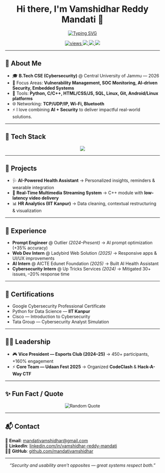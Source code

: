 <!-- Profile Header -->
<h1 align="center">Hi there, I'm Vamshidhar Reddy Mandati 👋</h1>

<p align="center">
  <a href="https://git.io/typing-svg">
    <img src="https://readme-typing-svg.demolab.com?font=JetBrains+Mono&size=22&duration=2800&pause=600&center=true&vCenter=true&width=650&lines=Cybersecurity+-+AI+Applications;Web+Development+-+Embedded+Systems;B.Tech+CSE+(Cybersecurity)+at+CUJ;Building+Secure+and+Performant+Software" alt="Typing SVG" />
  </a>
</p>

<p align="center">
  <a href="https://github.com/mandativamshidhar">
    <img src="https://komarev.com/ghpvc/?username=mandativamshidhar&label=Profile%20Views&color=0e75b6&style=flat" alt="views" />
  </a>
  <a href="https://github.com/mandativamshidhar?tab=followers">
    <img src="https://img.shields.io/github/followers/mandativamshidhar?label=Followers&style=social" />
  </a>
  <a href="mailto:mandativamshidhar@gmail.com">
    <img src="https://img.shields.io/badge/Contact-Gmail-red?logo=gmail&logoColor=white" />
  </a>
  <a href="https://www.linkedin.com/in/vamshidhar-reddy-mandati">
    <img src="https://img.shields.io/badge/LinkedIn-Vamshidhar%20Reddy%20Mandati-blue?logo=linkedin&logoColor=white" />
  </a>
</p>

---

## 🔭 About Me
- 🎓 **B.Tech CSE (Cybersecurity)** @ Central University of Jammu — 2026  
- 🧠 Focus Areas: **Vulnerability Management, SOC Monitoring, AI-driven Security, Embedded Systems**  
- 🧰 Tools: **Python, C/C++, HTML/CSS/JS, SQL, Linux, Git, Android/Linux platforms**  
- 🌐 Networking: **TCP/UDP/IP, Wi-Fi, Bluetooth**  
- ⚡ I love combining **AI + Security** to deliver impactful real-world solutions.  

---

## 🧩 Tech Stack
<p align="center">
  <img src="https://skillicons.dev/icons?i=python,cpp,c,html,css,js,linux,git,github,mysql,bash,raspberrypi,vscode" />
</p>

---

## 🚀 Projects
- 🩺 **AI-Powered Health Assistant** → Personalized insights, reminders & wearable integration  
- 🎥 **Real-Time Multimedia Streaming System** → C++ module with **low-latency video delivery**  
- 📊 **HR Analytics (IIT Kanpur)** → Data cleaning, contextual restructuring & visualization  

---

## 💼 Experience
- **Prompt Engineer** @ Outlier *(2024–Present)* → AI prompt optimization (+35% accuracy)  
- **Web Dev Intern** @ Ladybird Web Solution *(2025)* → Responsive apps & UI/UX improvements  
- **AI Intern** @ AICTE Edunet Foundation *(2025)* → Built AI Health Assistant  
- **Cybersecurity Intern** @ Up Tricks Services *(2024)* → Mitigated 30+ issues, –20% response time  

---

## 🏅 Certifications
- Google Cybersecurity Professional Certificate  
- Python for Data Science — **IIT Kanpur**  
- Cisco — Introduction to Cybersecurity  
- Tata Group — Cybersecurity Analyst Simulation  

---

## 👨‍💻 Leadership
- 🎮 **Vice President — Esports Club (2024–25)** → 450+ participants, +160% engagement  
- ⚡ **Core Team — Udaan Fest 2025** → Organized **CodeClash** & **Hack-A-Way CTF**  

---

## ✨ Fun Fact / Quote
<p align="center">
  <img src="https://quotes-github-readme.vercel.app/api?type=horizontal&theme=tokyonight" alt="Random Quote" />
</p>

---

## 📬 Contact
📧 **Email**: [mandativamshidhar@gmail.com](mailto:mandativamshidhar@gmail.com)  
💼 **LinkedIn**: [linkedin.com/in/vamshidhar-reddy-mandati](https://www.linkedin.com/in/vamshidhar-reddy-mandati)  
🧑‍💻 **GitHub**: [github.com/mandativamshidhar](https://github.com/mandativamshidhar)  

---

<p align="center"><i>“Security and usability aren’t opposites — great systems respect both.”</i></p>

